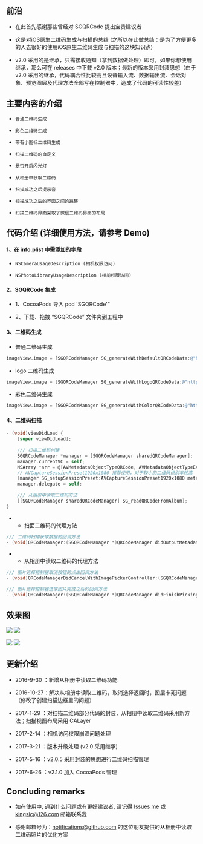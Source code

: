 
## 前沿

* 在此首先感谢那些曾经对 SGQRCode 提出宝贵建议者

* 这是对iOS原生二维码生成与扫描的总结 (之所以在此做总结：是为了方便更多的人去很好的使用iOS原生二维码生成与扫描的这块知识点)

* v2.0 采用的是继承，只需接收通知（拿到数据做处理）即可，如果你想使用继承，那么可在 releases 中下载 v2.0 版本；最新的版本采用封装思想（由于 v2.0 采用的继承，代码耦合性比较高且设备输入流、数据输出流、会话对象、预览图层及代理方法全部写在控制器中，造成了代码的可读性较差）


## 主要内容的介绍

* `普通二维码生成`<br>

* `彩色二维码生成`<br>

* `带有小图标二维码生成`<br>

* `扫描二维码的自定义`<br>

* `是否开启闪光灯`<br>

* `从相册中获取二维码`<br>

* `扫描成功之后提示音`<br>

* `扫描成功之后的界面之间的跳转`<br>

* `扫描二维码界面采取了微信二维码界面的布局`<br>


## 代码介绍 (详细使用方法，请参考 Demo)

#### 1、在 info.plist 中需添加的字段

* `NSCameraUsageDescription (相机权限访问)`<br>

* `NSPhotoLibraryUsageDescription (相册权限访问)`<br>

#### 2、SGQRCode 集成

* 1、CocoaPods 导入 pod 'SGQRCode'”

* 2、下载、拖拽 “SGQRCode” 文件夹到工程中

#### 3、二维码生成

* 普通二维码生成
```Objective-C
imageView.image = [SGQRCodeManager SG_generateWithDefaultQRCodeData:@"https://github.com/kingsic" imageViewWidth:imageViewW];
```

* logo 二维码生成
```Objective-C
imageView.image = [SGQRCodeManager SG_generateWithLogoQRCodeData:@"https://github.com/kingsic" logoImageName:@"icon_image" logoScaleToSuperView:scale];
```

* 彩色二维码生成
```Objective-C
imageView.image = [SGQRCodeManager SG_generateWithColorQRCodeData:@"https://github.com/kingsic" backgroundColor:[CIColor colorWithRed:1 green:0 blue:0.8] mainColor:[CIColor colorWithRed:0.3 green:0.2 blue:0.4]];
```

#### 4、二维码扫描

```Objective-C
- (void)viewDidLoad {
    [super viewDidLoad];
    
    /// 扫描二维码创建
    SGQRCodeManager *manager = [SGQRCodeManager sharedQRCodeManager];
    manager.currentVC = self;
    NSArray *arr = @[AVMetadataObjectTypeQRCode, AVMetadataObjectTypeEAN13Code, AVMetadataObjectTypeEAN8Code, AVMetadataObjectTypeCode128Code];
    // AVCaptureSessionPreset1920x1080 推荐使用，对于较小的二维码识别率较高
    [manager SG_setupSessionPreset:AVCaptureSessionPreset1920x1080 metadataObjectTypes:arr];
    manager.delegate = self;
    
    /// 从相册中读取二维码方法
    [[SGQRCodeManager sharedQRCodeManager] SG_readQRCodeFromAlbum];
}
```

* * 扫面二维码的代理方法
```Objective-C
/// 二维码扫描获取数据的回调方法
- (void)QRCodeManager:(SGQRCodeManager *)QRCodeManager didOutputMetadataObjects:(NSArray *)metadataObjects；
```

* * 从相册中读取二维码的代理方法
```Objective-C
/// 图片选择控制器取消按钮的点击回调方法
- (void)QRCodeManagerDidCancelWithImagePickerController:(SGQRCodeManager *)QRCodeManager；

/// 图片选择控制器选取图片完成之后的回调方法
- (void)QRCodeManager:(SGQRCodeManager *)QRCodeManager didFinishPickingMediaWithResult:(NSString *)result；
```


## 效果图

![](https://github.com/kingsic/SGQRCode/raw/master/Picture/sorgle.png)       ![](https://github.com/kingsic/SGQRCode/raw/master/Picture/sorgle2.png) 

![](https://github.com/kingsic/SGQRCode/raw/master/Picture/sorgle3.png)       ![](https://github.com/kingsic/SGQRCode/raw/master/Picture/sorgle4.png)


## 更新介绍

* 2016-9-30 ：新增从相册中读取二维码功能

* 2016-10-27：解决从相册中读取二维码，取消选择返回时，图层卡死问题（修改了创建扫描边框里的问题）

* 2017-1-29 ：对扫描二维码部分代码的封装，从相册中读取二维码采用新方法；扫描视图布局采用 CALayer

* 2017-2-14 ：相机访问权限崩溃问题处理

* 2017-3-21 ：版本升级处理 (v2.0 采用继承)

* 2017-5-16 ：v2.0.5 采用封装的思想进行二维码扫描管理

* 2017-6-26 ：v2.1.0 加入 CocoaPods 管理


## Concluding remarks

* 如在使用中, 遇到什么问题或有更好建议者, 请记得 [Issues me](https://github.com/kingsic/SGQRCode/issues) 或 kingsic@126.com 邮箱联系我

* 感谢邮箱号为：notifications@github.com 的这位朋友提供的从相册中读取二维码照片的优化方案

